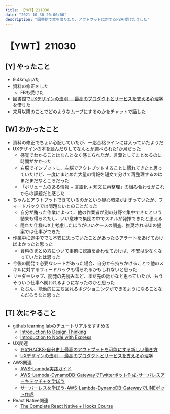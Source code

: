 ```yaml
---
title: 【YWT】211030
date: "2021-10-30 20:00:00"
description: "図書館で本を借りたり、アウトプットに対するFBを受けたりした"
---
```


# 【YWT】211030

## [Y] やったこと

- 9.4km歩いた
- 資料の修正をした
  - FBも受けた
- 図書館で[UXデザインの法則-―最高のプロダクトとサービスを支える心理学](https://www.amazon.co.jp/dp/4873119499)を借りた
- 来月以降のことでどのようなムーブにするのかをチャットで話した

## [W] わかったこと

- 資料の修正でちょい心配していたが、一応合格ラインには入っていたようだ
- UXデザインの本を読んだりしてなんとか調べられた1か月だった
  - 感覚でわかることはなんとなく感じられたが、言葉としてまとめるのに時間がかかった
  - 右脳でインプットし、左脳でアウトプットすることに慣れてきたと思っていたけど、一度にまとめた大量の情報を短文で分けて再整理するのはまだまだなところだった
  - 「ボリュームのある情報 + 言語化 + 短文に再整理」の組み合わせがこれからの課題だと感じた
- ちゃんとアウトプットできているのかという疑心暗鬼がよぎっていたが、フィードバックでは問題ないとのことだった
  - 自分が賄った作業によって、他の作業者が別の分野で集中できたという結果も得られたし、いい意味で集団の中でスキルが発揮できたと思える
  - 隠れた仕様/UX上考慮したほうがいいケースの調査、推奨されるUIの提案では仕事ができた
- 作業中に途中ででも不安に思っていたことがあったらアラートをあげておけばよかったと思った
  - 資料のまとめ方について事前に認識を合わせておけば、不安は少なくなっていたとは思った
- 今後の開発で必要なシートがあった場合、自分から持ちかけることで他のスキルに対するフィードバックも得られるかもしれないと思った
- リーダーシップ、開発の先読みなど、まだ先の話かなと思っていたが、もうそういう仕事へ関われるようになったのかと思った
  - たぶん、能動的に立ち回れるポジショニングができるようになることなんだろうなと思った

## [T] 次にやること

- [github learning lab](https://lab.github.com/githubtraining)のチュートリアルをすすめる
  - [Introduction to Design Thinking](https://lab.github.com/githubtraining/introduction-to-design-thinking)
  - [Introduction to Node with Express](https://lab.github.com/everydeveloper/introduction-to-node-with-express)
- UX関連
  - [在宅HACKS-自分史上最高のアウトプットを可能にする新しい働き方](https://www.amazon.co.jp/dp/4492046704)
  - [UXデザインの法則-―最高のプロダクトとサービスを支える心理学](https://www.amazon.co.jp/dp/4873119499)
- AWS関連
  - [AWS-Lambda実践ガイド](https://www.amazon.co.jp/dp/4295002526)
  - [AWS-Lambda-DynamoDB-GatewayでTwitterボット作成-サーバレスアーキテクチャを学ぼう](https://www.amazon.co.jp/dp/B07MNVF714)
  - [サーバーレスを学ぼう-AWS-Lambda-DynamoDB-GatewayでLINEボット作成](https://www.amazon.co.jp/dp/B084RM69FX)
- React Native関連
  - [The Complete React Native + Hooks Course](https://www.udemy.com/course/the-complete-react-native-and-redux-course/)
